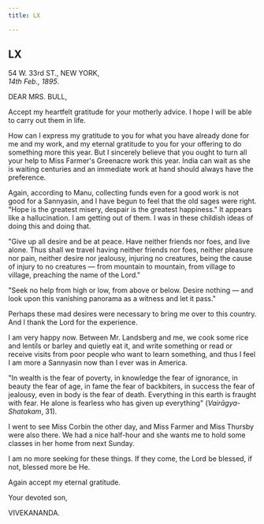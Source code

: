 ```yaml
---
title: LX

---
```





  

  


## LX

54 W. 33rd ST., NEW YORK,  
*14th Feb., 1895*.

DEAR MRS. BULL,

Accept my heartfelt gratitude for your motherly advice. I hope I will be
able to carry out them in life.

How can I express my gratitude to you for what you have already done for
me and my work, and my eternal gratitude to you for your offering to do
something more this year. But I sincerely believe that you ought to turn
all your help to Miss Farmer's Greenacre work this year. India can wait
as she is waiting centuries and an immediate work at hand should always
have the preference.

Again, according to Manu, collecting funds even for a good work is not
good for a Sannyasin, and I have begun to feel that the old sages were
right. "Hope is the greatest misery, despair is the greatest happiness."
It appears like a hallucination. I am getting out of them. I was in
these childish ideas of doing this and doing that.

"Give up all desire and be at peace. Have neither friends nor foes, and
live alone. Thus shall we travel having neither friends nor foes,
neither pleasure nor pain, neither desire nor jealousy, injuring no
creatures, being the cause of injury to no creatures — from mountain to
mountain, from village to village, preaching the name of the Lord."

"Seek no help from high or low, from above or below. Desire nothing —
and look upon this vanishing panorama as a witness and let it pass."

Perhaps these mad desires were necessary to bring me over to this
country. And I thank the Lord for the experience.

I am very happy now. Between Mr. Landsberg and me, we cook some rice and
lentils or barley and quietly eat it, and write something or read or
receive visits from poor people who want to learn something, and thus I
feel I am more a Sannyasin now than I ever was in America.

"In wealth is the fear of poverty, in knowledge the fear of ignorance,
in beauty the fear of age, in fame the fear of backbiters, in success
the fear of jealousy, even in body is the fear of death. Everything in
this earth is fraught with fear. He alone is fearless who has given up
everything" (*Vairāgya-Shatakam*, 31).

I went to see Miss Corbin the other day, and Miss Farmer and Miss
Thursby were also there. We had a nice half-hour and she wants me to
hold some classes in her home from next Sunday.

I am no more seeking for these things. If they come, the Lord be
blessed, if not, blessed more be He.

Again accept my eternal gratitude. 

Your devoted son,

VIVEKANANDA.


